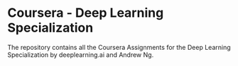 # Coursera - Deep Learning Specialization 
The repository contains all the Coursera Assignments for the Deep Learning Specialization by deeplearning.ai and Andrew Ng.
